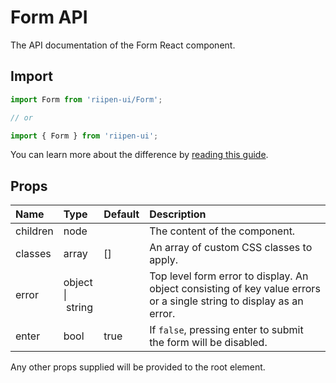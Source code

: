 <!--- This documentation is automatically generated, do not try to edit it. -->

# Form API

<p class="description">The API documentation of the Form React component.</p>

## Import

```js
import Form from 'riipen-ui/Form';

// or

import { Form } from 'riipen-ui';
```

You can learn more about the difference by [reading this guide](/guides/bundle-size).

## Props

| Name | Type | Default | Description |
|:-----|:-----|:--------|:------------|
| <span class="prop-name">children</span> | <span class="prop-type">node</span> |  | The content of the component. |
| <span class="prop-name">classes</span> | <span class="prop-type">array</span> | <span class="prop-default">[]</span> | An array of custom CSS classes to apply. |
| <span class="prop-name">error</span> | <span class="prop-type">object<br>&#124;&nbsp;string</span> |  | Top level form error to display. An object consisting of key value errors or a single string to display as an error. |
| <span class="prop-name">enter</span> | <span class="prop-type">bool</span> | <span class="prop-default">true</span> | If `false`, pressing enter to submit the form will be disabled. |


Any other props supplied will be provided to the root element.
